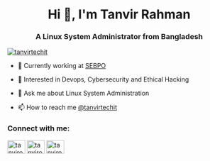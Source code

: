 <h1 align="center">Hi 👋, I'm Tanvir Rahman</h1>
<h3 align="center">A Linux System Administrator from Bangladesh</h3>

<p align="left"><a href="https://twitter.com/tanvirtechit" target="blank"><img
        alt="tanvirtechit" src="https://img.shields.io/twitter/follow/tanvirtechi?logo=twitter&style=for-the-badge"/></a>
</p>

- 🔭 Currently working at [SEBPO](https://sebpo.com/)
- 🌱 Interested in Devops, Cybersecurity and Ethical Hacking

- 💬 Ask me about Linux System Administration

- 📫 How to reach me [@tanvirtechit](https://www.twitter.com/tanvirtechit)

<h3 align="left">Connect with me:</h3>
<p align="left">
    <a href="https://twitter.com/tanvirtechit" target="blank"><img align="center"
                                                                  alt="tanvironair"
                                                                  height="30"
                                                                  src="https://cdn.jsdelivr.net/npm/simple-icons@3.0.1/icons/twitter.svg"
                                                                  width="40"/></a>
    <a href="https://linkedin.com/in/tanvirtechit" target="blank"><img align="center"
                                                                      alt="tanvironair"
                                                                      height="30"
                                                                      src="https://cdn.jsdelivr.net/npm/simple-icons@3.0.1/icons/linkedin.svg"
                                                                      width="40"/></a>
    <a href="https://fb.com/tanvirtechit" target="blank"><img align="center"
                                                             alt="tanvironair"
                                                             height="30"
                                                             src="https://cdn.jsdelivr.net/npm/simple-icons@3.0.1/icons/facebook.svg"
                                                             width="40"/></a>

</p>

